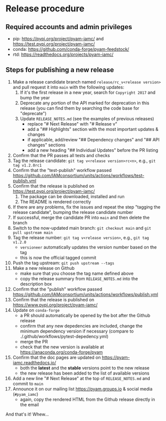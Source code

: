 # Release procedure

## Required accounts and admin privileges

- pip: https://pypi.org/project/pyam-iamc/ and https://test.pypi.org/project/pyam-iamc/
- conda: https://github.com/conda-forge/pyam-feedstock/
- rtd: https://readthedocs.org/projects/pyam-iamc/

## Steps for publishing a new release

1. Make a release candidate branch named `release/rc_v<release version>`
   and pull request it into `main` with the following updates:
   1. If it's the first release in a new year,
      search for `Copyright 2017` and bump the year
   1. Deprecate any portion of the API marked for deprecation in this release
      (you can find them by searching the code base for "deprecate")
   1. Update `RELEASE_NOTES.md` (see the examples of previous releases)
	  - replace "# Next Release" with "# Release v<release version>"
	  - add a "## Highlights" section with the most important updates & changes
      - if applicable, add/review "## Dependency changes" and "## API changes" sections 
      - add a new heading "## Individual Updates" before the PR listing
  1. Confirm that the PR passes all tests and checks
  1. Tag the release candidate: `git tag v<release version>rc<n>`,
     e.g., `git tag v1.2.0rc1`
  1. Confirm that the "test-publish" workflow passed 
     https://github.com/IAMconsortium/units/actions/workflows/test-publish.yml
  1. Confirm that the release is published on https://test.pypi.org/project/pyam-iamc/
     1. The package can be downloaded, installed and run
     1. The README is rendered correctly
  1. If there are any problems, fix the issues and repeat the step
     "tagging the release candidate", bumping the release candidate number  
  1. If successful, merge the candidate PR into `main` and then delete the branch
1. Switch to the now-updated main branch: `git checkout main` and `git pull upstream main`
1. Tag the release number: `git tag v<release version>`, e.g., `git tag v1.2.0`
   - `versioneer` automatically updates the version number based on the tag
   - this is now the official tagged commit
1. Push the tag upstream: `git push upstream --tags`
1. Make a new release on Github
   - make sure that you choose the tag name defined above
   - copy the release summary from `RELEASE_NOTES.md` into the description box
1. Confirm that the "publish" workflow passed 
   https://github.com/IAMconsortium/units/actions/workflows/publish.yml
1. Confirm that the release is published on https://www.pypi.org/project/pyam-iamc/
1. Update on `conda-forge`
   - a PR should automatically be opened by the bot after the Github release
   - confirm that any new depedencies are included,
     change the minimum dependency version if necessary
     (compare to ./.github/workflows/pytest-depedency.yml)
   - merge the PR
   - check that the new version is available at https://anaconda.org/conda-forge/pyam
1. Confirm that the doc pages are updated on https://pyam-iamc.readthedocs.io/
   - both the **latest** and the **stable** versions point to the new release
   - the new release has been added to the list of available versions
1. Add a new line "# Next Release" at the top of `RELEASE_NOTES.md` and commit to `main`
1. Announce it on our mailing list https://pyam.groups.io & social media (`#pyam_iamc`)
   - again, copy the rendered HTML from the Github release directly in the email

And that's it! Whew...
